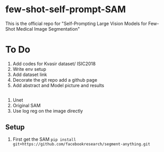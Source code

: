 # few-shot-self-prompt-SAM
This is the official repo for "Self-Prompting Large Vision Models for Few-Shot Medical Image Segmentation"
# To Do
1. Add codes for Kvasir dataset/ ISIC2018
2. Write env setup
3. Add dataset link
4. Decorate the git repo add a github page
5. Add abstract and Model picture and results
## 
1. Unet 
2. Original SAM
3. Use log reg on the image directly

## Setup
1. First get the SAM ```pip install git+https://github.com/facebookresearch/segment-anything.git```

